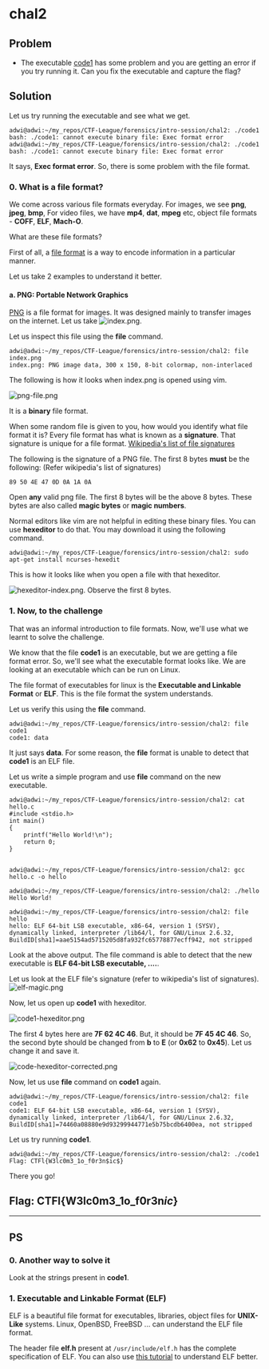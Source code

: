 # chal2

## Problem

* The executable [code1](https://github.com/WebClub-NITK/CTF-League/tree/master/forensics/intro-session/chal2/code1) has some problem and you are getting an error if you try running it. Can you fix the executable and capture the flag?

## Solution

Let us try running the executable and see what we get.
```
adwi@adwi:~/my_repos/CTF-League/forensics/intro-session/chal2: ./code1
bash: ./code1: cannot execute binary file: Exec format error
adwi@adwi:~/my_repos/CTF-League/forensics/intro-session/chal2: ./code1
bash: ./code1: cannot execute binary file: Exec format error
```

It says, **Exec format error**. So, there is some problem with the file format.

### 0. What is a file format?

We come across various file formats everyday. For images, we see **png**, **jpeg**, **bmp**, For video files, we have **mp4**, **dat**, **mpeg** etc, object file formats - **COFF**, **ELF**, **Mach-O**.

What are these file formats?

First of all, a [file format](https://en.wikipedia.org/wiki/File_format) is a way to encode information in a particular manner.

Let us take 2 examples to understand it better.

#### a. PNG: Portable Network Graphics

[PNG](https://en.wikipedia.org/wiki/Portable_Network_Graphics) is a file format for images. It was designed mainly to transfer images on the internet. Let us take 
![index.png](https://github.com/WebClub-NITK/CTF-League/tree/master/forensics/intro-session/chal2/index.png).

Let us inspect this file using the **file** command.
```
adwi@adwi:~/my_repos/CTF-League/forensics/intro-session/chal2: file index.png 
index.png: PNG image data, 300 x 150, 8-bit colormap, non-interlaced
```

The following is how it looks when index.png is opened using vim.

![png-file.png](https://github.com/WebClub-NITK/CTF-League/tree/master/forensics/intro-session/chal2/png-file.png)

It is a **binary** file format.

When some random file is given to you, how would you identify what file format it is? 
Every file format has what is known as a **signature**. That signature is unique for a file format. [Wikipedia's list of file signatures](https://en.wikipedia.org/wiki/List_of_file_signatures)

The following is the signature of a PNG file. The first 8 bytes **must** be the following: (Refer wikipedia's list of signatures)
```
89 50 4E 47 0D 0A 1A 0A
```
Open **any** valid png file. The first 8 bytes will be the above 8 bytes. These bytes are also called **magic bytes** or **magic numbers**.

Normal editors like vim are not helpful in editing these binary files. You can use **hexeditor** to do that. You may download it using the following command.
```
adwi@adwi:~/my_repos/CTF-League/forensics/intro-session/chal2: sudo apt-get install ncurses-hexedit
```

This is how it looks like when you open a file with that hexeditor.

![hexeditor-index.png](https://github.com/WebClub-NITK/CTF-League/tree/master/forensics/intro-session/chal2/hexeditor-index.png). Observe the first 8 bytes.

### 1. Now, to the challenge

That was an informal introduction to file formats. Now, we'll use what we learnt to solve the challenge.

We know that the file **code1** is an executable, but we are getting a file format error. So, we'll see what the executable format looks like. We are looking at an executable which can be run on Linux.

The file format of executables for linux is the **Executable and Linkable Format** or **ELF**. This is the file format the system understands.

Let us verify this using the **file** command.

```
adwi@adwi:~/my_repos/CTF-League/forensics/intro-session/chal2: file code1
code1: data
```

It just says **data**. For some reason, the **file** format is unable to detect that **code1** is an ELF file. 

Let us write a simple program and use **file** command on the new executable.

```
adwi@adwi:~/my_repos/CTF-League/forensics/intro-session/chal2: cat hello.c
#include <stdio.h>
int main()
{
	printf("Hello World!\n");
	return 0;
}


adwi@adwi:~/my_repos/CTF-League/forensics/intro-session/chal2: gcc hello.c -o hello

adwi@adwi:~/my_repos/CTF-League/forensics/intro-session/chal2: ./hello
Hello World!

adwi@adwi:~/my_repos/CTF-League/forensics/intro-session/chal2: file hello
hello: ELF 64-bit LSB executable, x86-64, version 1 (SYSV), dynamically linked, interpreter /lib64/l, for GNU/Linux 2.6.32, BuildID[sha1]=aae5154ad5715205d8fa932fc65778877ecff942, not stripped
```

Look at the above output. The file command is able to detect that the new executable is **ELF 64-bit LSB executable, ....**.

Let us look at the ELF file's signature (refer to wikipedia's list of signatures).
![elf-magic.png](https://github.com/WebClub-NITK/CTF-League/tree/master/forensics/intro-session/chal2/elf-magic.png)

Now, let us open up **code1** with hexeditor.

![code1-hexeditor.png](https://github.com/WebClub-NITK/CTF-League/tree/master/forensics/intro-session/chal2/code1-hexeditor.png)

The first 4 bytes here are **7F 62 4C 46**. But, it should be **7F 45 4C 46**. So, the second byte should be changed from **b** to **E** (or **0x62** to **0x45**). Let us change it and save it.

![code-hexeditor-corrected.png](https://github.com/WebClub-NITK/CTF-League/tree/master/forensics/intro-session/chal2/code1-hexeditor-corrected.png)

Now, let us use **file** command on **code1** again.
```
adwi@adwi:~/my_repos/CTF-League/forensics/intro-session/chal2: file code1
code1: ELF 64-bit LSB executable, x86-64, version 1 (SYSV), dynamically linked, interpreter /lib64/l, for GNU/Linux 2.6.32, BuildID[sha1]=74460a08880e9d93299944771e5b75bcdb6400ea, not stripped
```

Let us try running **code1**.
```
adwi@adwi:~/my_repos/CTF-League/forensics/intro-session/chal2: ./code1
Flag: CTFl{W3lc0m3_1o_f0r3n$ic$}
```

There you go!

## Flag: CTFl{W3lc0m3_1o_f0r3n$ic$}

-----------------------------------------------------

## PS

### 0. Another way to solve it

Look at the strings present in **code1**.

### 1. Executable and Linkable Format (ELF)

ELF is a beautiful file format for executables, libraries, object files for **UNIX-Like** systems. Linux, OpenBSD, FreeBSD ... can understand the ELF file format.

The header file **elf.h** present at ```/usr/include/elf.h``` has the complete specification of ELF. You can also use [this tutorial](https://linux-audit.com/elf-binaries-on-linux-understanding-and-analysis/) to understand ELF better.
